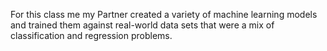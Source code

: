 For this class me my Partner created a variety of machine learning models and trained them against real-world data sets that were a mix of classification and regression problems.
